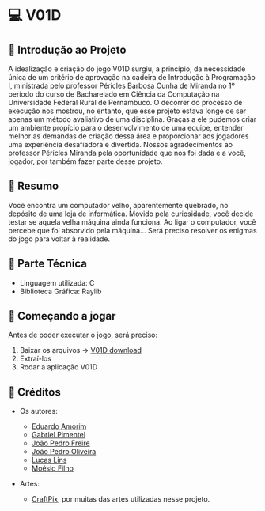 # :computer: V01D

## :mag_right: Introdução ao Projeto

A idealização e criação do jogo V01D surgiu, a princípio, da necessidade única de um critério de aprovação na cadeira de Introdução à Programação I, ministrada pelo professor Péricles Barbosa Cunha de Miranda no 1º período do curso de Bacharelado em Ciência da Computação na Universidade Federal Rural de Pernambuco. O decorrer do processo de execução nos mostrou, no entanto, que esse projeto estava longe de ser apenas um método avaliativo de uma disciplina. Graças a ele pudemos criar um ambiente propício para o desenvolvimento de uma equipe, entender melhor as demandas de criação dessa área e proporcionar aos jogadores uma experiência desafiadora e divertida. Nossos agradecimentos ao professor Péricles Miranda pela oportunidade que nos foi dada e a você, jogador, por também fazer parte desse projeto.


## :book: Resumo
Você encontra um computador velho, aparentemente quebrado, 
no depósito de uma loja de informática. Movido pela curiosidade,
você decide testar se aquela velha máquina ainda funciona. 
Ao ligar o computador, você percebe que foi absorvido pela máquina...
Será preciso resolver os enigmas do jogo para voltar à realidade.



## :wrench: Parte Técnica

* Linguagem utilizada: C
* Biblioteca Gráfica: Raylib


## :floppy_disk: Começando a jogar

Antes de poder executar o jogo, será preciso:

1. Baixar os arquivos -> [V01D download](https://github.com/moesio-f/V01D/releases)
2. Extraí-los
3. Rodar a aplicação V01D

## :briefcase: Créditos

- Os autores:
  - [Eduardo Amorim](https://github.com/Pudim-mm)
  - [Gabriel Pimentel](https://github.com/deepstrings)
  - [João Pedro Freire](https://github.com/mrjohnnus)
  - [João Pedro Oliveira](https://github.com/joaopedroods)
  - [Lucas Lins](https://github.com/lucas-lins)
  - [Moésio Filho](https://github.com/moesio-f)
  
 - Artes:
     - [CraftPix](https://craftpix.net), por muitas das artes utilizadas nesse projeto.
